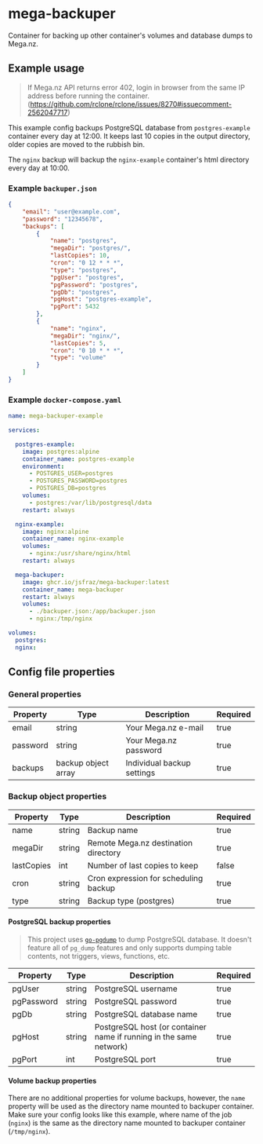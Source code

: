 # mega-backuper

Container for backing up other container's volumes and database dumps to Mega.nz.

## Example usage

> If Mega.nz API returns error 402, login in browser from the same IP address before running the container. (<https://github.com/rclone/rclone/issues/8270#issuecomment-2562047717>)

This example config backups PostgreSQL database from `postgres-example` container every day at 12:00. It keeps last 10 copies in the output directory, older copies are moved to the rubbish bin.

The `nginx` backup will backup the `nginx-example` container's html directory every day at 10:00.

### Example `backuper.json`

```json
{
    "email": "user@example.com",
    "password": "12345678",
    "backups": [
        {
            "name": "postgres",
            "megaDir": "postgres/",
            "lastCopies": 10,
            "cron": "0 12 * * *",
            "type": "postgres",
            "pgUser": "postgres",
            "pgPassword": "postgres",
            "pgDb": "postgres",
            "pgHost": "postgres-example",
            "pgPort": 5432
        },
        {
            "name": "nginx",
            "megaDir": "nginx/",
            "lastCopies": 5,
            "cron": "0 10 * * *",
            "type": "volume"
        }
    ]
}
```

### Example `docker-compose.yaml`

```yaml
name: mega-backuper-example

services:

  postgres-example:
    image: postgres:alpine
    container_name: postgres-example
    environment:
      - POSTGRES_USER=postgres
      - POSTGRES_PASSWORD=postgres
      - POSTGRES_DB=postgres
    volumes:
      - postgres:/var/lib/postgresql/data
    restart: always

  nginx-example:
    image: nginx:alpine
    container_name: nginx-example
    volumes:
      - nginx:/usr/share/nginx/html
    restart: always

  mega-backuper:
    image: ghcr.io/jsfraz/mega-backuper:latest
    container_name: mega-backuper
    restart: always
    volumes:
      - ./backuper.json:/app/backuper.json
      - nginx:/tmp/nginx

volumes:
  postgres:
  nginx:
```

## Config file properties

### General properties

| Property | Type                | Description                | Required |
|----------|---------------------|----------------------------|----------|
| email    | string              | Your Mega.nz e-mail        | true     |
| password | string              | Your Mega.nz password      | true     |
| backups  | backup object array | Individual backup settings | true     |

### Backup object properties

| Property         | Type   | Description                                           | Required |
|------------------|--------|-------------------------------------------------------|----------|
| name             | string | Backup name                                           | true     |
| megaDir          | string | Remote Mega.nz destination directory                  | true     |
| lastCopies       | int    | Number of last copies to keep                         | false    |
| cron             | string | Cron expression for scheduling backup                 | true     |
| type             | string | Backup type (postgres)                                | true     |

<!-- FIXME https://github.com/t3rm1n4l/go-mega/pull/46 -->
<!-- | destroyOldCopies | bool   | Destroy old copies instead moving them to rubbish bin | false    | -->

#### PostgreSQL backup properties

> This project uses [`go-pgdump`](https://github.com/JCoupalK/go-pgdump) to dump PostgreSQL database. It doesn't feature all of `pg_dump` features and only supports dumping table contents, not triggers, views, functions, etc.

| Property   | Type   | Description                                                                              | Required |
|------------|--------|------------------------------------------------------------------------------------------|----------|
| pgUser     | string | PostgreSQL username                                                                      | true     |
| pgPassword | string | PostgreSQL password                                                                      | true     |
| pgDb       | string | PostgreSQL database name                                                                 | true     |
| pgHost     | string | PostgreSQL host (or container name if running in the same network)                       | true     |
| pgPort     | int    | PostgreSQL port                                                                          | true     |

#### Volume backup properties

There are no additional properties for volume backups, however, the `name` property will be used as the directory name mounted to backuper container. Make sure your config looks like this example, where name of the job (`nginx`) is the same as the directory name mounted to backuper container (`/tmp/nginx`).
